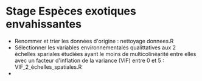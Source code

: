# Stage Espèces exotiques envahissantes

- Renommer et trier les données d'origine : nettoyage donnees.R
- Sélectionner les variables environnementales qualittatives aux 2 échelles spariales étudiées ayant le moins de multicolinéarité entre elles avec un facteur d'inflation de la variance (VIF) entre 0 et 5 : VIF_2_échelles_spatiales.R
- 
